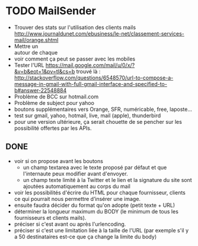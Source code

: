 # TODO MailSender
* Trouver des stats sur l'utilisation des clients mails http://www.journaldunet.com/ebusiness/le-net/classement-services-mail/orange.shtml
* Mettre un <div id="ms-nom-du-client"> autour de chaque <a>
* voir comment ça peut se passer avec les mobiles
* Tester l'URL https://mail.google.com/mail/u/0/x/?&v=b&eot=1&pv=tl&cs=b trouvé là : http://stackoverflow.com/questions/6548570/url-to-compose-a-message-in-gmail-with-full-gmail-interface-and-specified-to-b#answer-22548884
* Problème de BCC sur hotmail.com
* Problème de subject pour yahoo
* boutons supplémentaires vers Orange, SFR, numéricable, free, laposte...
* test sur gmail, yahoo, hotmail, live, mail (apple), thunderbird
* pour une version ultérieure, ça serait chouette de se pencher sur les possibilité offertes par les APIs.

## DONE
* voir si on propose avant les boutons 
  * un champ textarea avec le texte proposé par défaut et que l'internaute peux modifier avant d'envoyer.
  * un champ texte limité à la Twitter et le lien et la signature du site sont ajoutées automatiquement au corps du mail
* voir les possibilités d'écrire du HTML pour chaque fournisseur, clients ce qui pourrait nous permettre d’insérer une image.
* ensuite faudra décider du format qu'on adopte (petit texte + URL)
* déterminer la longueur maximum du BODY (le minimum de tous les fournisseurs et clients mails).
* préciser si c'est avant ou après l'urlencoding.
* préciser si c'est une limitation liée à la taille de l'URL (par exemple s'il y a 50 destinataires est-ce que ça change la limite du body)
